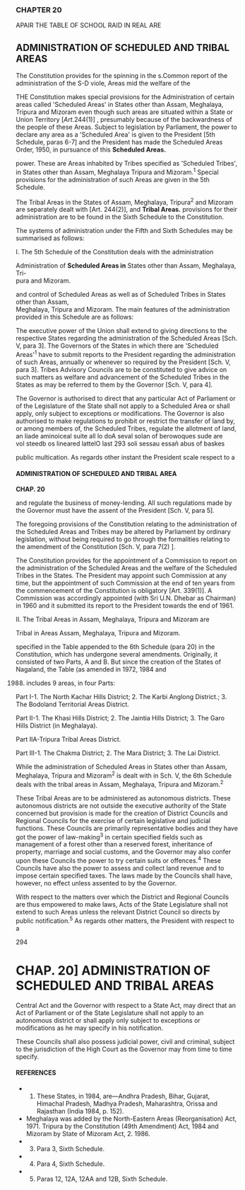 ### **CHAPTER 20**

APAIR THE TABLE OF SCHOOL RAID IN REAL ARE

## **ADMINISTRATION OF SCHEDULED AND TRIBAL AREAS**

The Constitution provides for the spinning in the s.Common report of the administration of the S-D viole, Areas mid the welfare of the

THE Constitution makes special provisions for the Administration of certain areas called 'Scheduled Areas' in States other than Assam, Meghalaya, Tripura and Mizoram even though such areas are situated within a State or Union Territory  $[Art. 244(1)]$ , presumably because of the backwardness of the people of these Areas. Subject to legislation by Parliament, the power to declare any area as a 'Scheduled Area' is given to the President [5th Schedule, paras 6-7] and the President has made the Scheduled Areas Order, 1950, in pursuance of this **Scheduled Areas.** 

power. These are Areas inhabited by Tribes specified as 'Scheduled Tribes', in States other than Assam, Meghalaya Tripura and Mizoram.<sup>1</sup> Special provisions for the administration of such Areas are given in the 5th Schedule.

The Tribal Areas in the States of Assam, Meghalaya, Tripura<sup>2</sup> and Mizoram are separately dealt with [Art. 244(2)], and **Tribal Areas.** provisions for their administration are to be found in the Sixth Schedule to the Constitution.

The systems of administration under the Fifth and Sixth Schedules may be summarised as follows:

I. The 5th Schedule of the Constitution deals with the administration

Administration of **Scheduled Areas in** States other than Assam, Meghalaya, Tri-<br>pura and Mizoram.

and control of Scheduled Areas as well as of Scheduled Tribes in States other than Assam,<br>Meghalaya, Tripura and Mizoram. The main features of the administration provided in this Schedule are as follows:

The executive power of the Union shall extend to giving directions to the respective States regarding the administration of the Scheduled Areas [Sch. V, para 3]. The Governors of the States in which there are 'Scheduled Areas'<sup>1</sup> have to submit reports to the President regarding the administration of such Areas, annually or whenever so required by the President [Sch. V, para 3]. Tribes Advisory Councils are to be constituted to give advice on such matters as welfare and advancement of the Scheduled Tribes in the States as may be referred to them by the Governor [Sch. V, para 4].

The Governor is authorised to direct that any particular Act of Parliament or of the Legislature of the State shall not apply to a Scheduled Area or shall apply, only subject to exceptions or modifications. The Governor is also authorised to make regulations to prohibit or restrict the transfer of land by, or among members of, the Scheduled Tribes, regulate the allotment of land, an liade aminoiceal suite all lo doA seval solan of berowoques sude are<br>vol steedb os lineared lattelO last 293 soli sessau essañ abus of baskes

public multication. As regards other instant the President scale respect to a

#### ADMINISTRATION OF SCHEDULED AND TRIBAL AREA

**CHAP. 20** 

and regulate the business of money-lending. All such regulations made by the Governor must have the assent of the President [Sch. V, para 5].

The foregoing provisions of the Constitution relating to the administration of the Scheduled Areas and Tribes may be altered by Parliament by ordinary legislation, without being required to go through the formalities relating to the amendment of the Constitution [Sch. V, para  $7(2)$ ].

The Constitution provides for the appointment of a Commission to report on the administration of the Scheduled Areas and the welfare of the Scheduled Tribes in the States. The President may appoint such Commission at any time, but the appointment of such Commission at the end of ten years from the commencement of the Constitution is obligatory [Art. 339(1)]. A Commission was accordingly appointed (with Sri U.N. Dhebar as Chairman) in 1960 and it submitted its report to the President towards the end of 1961.

II. The Tribal Areas in Assam, Meghalaya, Tripura and Mizoram are

Tribal in Areas Assam, Meghalaya, Tripura and Mizoram.

specified in the Table appended to the 6th Schedule (para 20) in the Constitution, which has undergone several amendments. Originally, it consisted of two Parts, A and B. But since the creation of the States of Nagaland, the Table (as amended in 1972, 1984 and

1988) includes 9 areas, in four Parts:

Part I-1. The North Kachar Hills District; 2. The Karbi Anglong District.; 3. The Bodoland Territorial Areas District.

Part II-1. The Khasi Hills District; 2. The Jaintia Hills District; 3. The Garo Hills District (in Meghalaya).

Part IIA-Tripura Tribal Areas District.

Part III-1. The Chakma District; 2. The Mara District; 3. The Lai District.

While the administration of Scheduled Areas in States other than Assam, Meghalaya, Tripura and Mizoram<sup>2</sup> is dealt with in Sch. V, the 6th Schedule deals with the tribal areas in Assam, Meghalaya, Tripura and Mizoram.<sup>2</sup>

These Tribal Areas are to be administered as autonomous districts. These autonomous districts are not outside the executive authority of the State concerned but provision is made for the creation of District Councils and Regional Councils for the exercise of certain legislative and judicial functions. These Councils are primarily representative bodies and they have got the power of law-making<sup>3</sup> in certain specified fields such as management of a forest other than a reserved forest, inheritance of property, marriage and social customs, and the Governor may also confer upon these Councils the power to try certain suits or offences.<sup>4</sup> These Councils have also the power to assess and collect land revenue and to impose certain specified taxes. The laws made by the Councils shall have, however, no effect unless assented to by the Governor.

With respect to the matters over which the District and Regional Councils are thus empowered to make laws, Acts of the State Legislature shall not extend to such Areas unless the relevant District Council so directs by public notification.<sup>5</sup> As regards other matters, the President with respect to a

294

# CHAP. 20] ADMINISTRATION OF SCHEDULED AND TRIBAL AREAS

Central Act and the Governor with respect to a State Act, may direct that an Act of Parliament or of the State Legislature shall not apply to an autonomous district or shall apply only subject to exceptions or modifications as he may specify in his notification.

These Councils shall also possess judicial power, civil and criminal, subject to the jurisdiction of the High Court as the Governor may from time to time specify.

#### **REFERENCES**

- 1. These States, in 1984, are—Andhra Pradesh, Bihar, Gujarat, Himachal Pradesh, Madhya Pradesh, Maharashtra, Orissa and Rajasthan (India 1984, p. 152).
- Meghalaya was added by the North-Eastern Areas (Reorganisation) Act, 1971. Tripura by the Constitution (49th Amendment) Act, 1984 and Mizoram by State of Mizoram Act,  $2.$ 1986.
- 3. Para 3, Sixth Schedule.
- 4. Para 4, Sixth Schedule.
- 5. Paras 12, 12A, 12AA and 12B, Sixth Schedule.